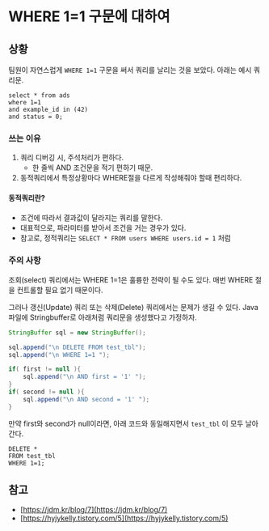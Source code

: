 # WHERE 1=1 구문에 대하여

## 상황

팀원이 자연스럽게 `WHERE 1=1` 구문을 써서 쿼리를 날리는 것을 보았다. 아래는 예시 쿼리문.

```text
select * from ads
where 1=1
and example_id in (42)
and status = 0;
```

### 쓰는 이유

1. 쿼리 디버깅 시, 주석처리가 편하다.
   * 한 줄씩 AND 조건문을 적기 편하기 때문.
2. 동적쿼리에서 특정상황마다 WHERE절을 다르게 작성해줘야 할때 편리하다.

#### 동적쿼리란?

* 조건에 따라서 결과값이 달라지는 쿼리를 말한다.
* 대표적으로, 파라미터를 받아서 조건을 거는 경우가 있다.
* 참고로, 정적쿼리는 `SELECT * FROM users WHERE users.id = 1` 처럼

### 주의 사항

조회\(select\) 쿼리에서는 WHERE 1=1은 훌륭한 전략이 될 수도 있다. 매번 WHERE 절을 컨트롤할 필요 없기 때문이다.

그러나 갱신\(Update\) 쿼리 또는 삭제\(Delete\) 쿼리에서는 문제가 생길 수 있다. Java 파일에 Stringbuffer로 아래처럼 쿼리문을 생성했다고 가정하자.

```java
StringBuffer sql = new StringBuffer();

sql.append("\n DELETE FROM test_tbl");
sql.append("\n WHERE 1=1 ");

if( first != null ){
	sql.append("\n AND first = '1' ");
}
if( second != null ){
	sql.append("\n AND second = '1' ");
}
```

만약 first와 second가 null이라면, 아래 코드와 동일해지면서 `test_tbl` 이 모두 날아간다.

```text
DELETE *
FROM test_tbl
WHERE 1=1;
```

## 참고

* [https://jdm.kr/blog/7](https://jdm.kr/blog/7)
* [https://hyjykelly.tistory.com/5](https://hyjykelly.tistory.com/5)

